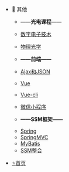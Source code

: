    * :christmas_tree: 其他

     - **——光电课程——**
     
     - [数字电子技术](blog/数电.md)
     - [物理光学](blog/物理光学.md)
     - **——前端——**
     - [Ajax和JSON](blog/Ajax和JSON.md)
     - [Vue](blog/Vue.md)
     - [Vue-cli](blog/Vue-cli.md)
     - [微信小程序](blog/小程序开发.md)
     - **——SSM框架——**
     
     * [Spring](blog/Spring.md)
     * [SpringMVC](blog/SpringMVC.md)
     * [MyBatis](blog/MyBatis.md)
     * [SSM整合](blog/SSM.md)


   * [:star:首页]()